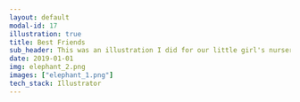 ```yaml
---
layout: default
modal-id: 17
illustration: true
title: Best Friends
sub_header: This was an illustration I did for our little girl's nursery.
date: 2019-01-01
img: elephant_2.png
images: ["elephant_1.png"]
tech_stack: Illustrator
---
```

